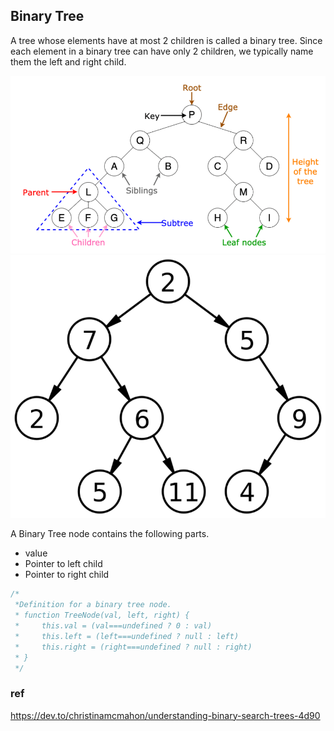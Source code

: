 ## Binary Tree
A tree whose elements have at most 2 children is called a binary tree. Since each element in a binary tree can have only 2 children, we typically name them the left and right child.

![](./binary_tree_graph.png)
![](./binaryTree.png)

A Binary Tree node contains the following parts.
- value
- Pointer to left child
- Pointer to right child

```js
/*
 *Definition for a binary tree node.
 * function TreeNode(val, left, right) {
 *     this.val = (val===undefined ? 0 : val)
 *     this.left = (left===undefined ? null : left)
 *     this.right = (right===undefined ? null : right)
 * }
 */
```

### ref 
https://dev.to/christinamcmahon/understanding-binary-search-trees-4d90
